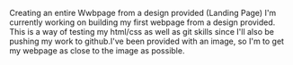 Creating an entire Wwbpage from a design provided (Landing Page)
  I'm currently working on building my first webpage from a design provided. This is a way of testing my html/css as well as git skills since I'll also 
  be pushing my work to github.I've been provided with an image, so I'm to get my webpage as close to the image as possible. 
